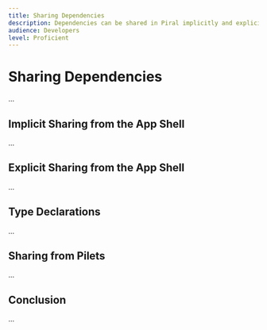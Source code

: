```yaml
---
title: Sharing Dependencies
description: Dependencies can be shared in Piral implicitly and explicitly.
audience: Developers
level: Proficient
---
```


# Sharing Dependencies

...

## Implicit Sharing from the App Shell

...

## Explicit Sharing from the App Shell

...

## Type Declarations

...

## Sharing from Pilets

...

## Conclusion

...
